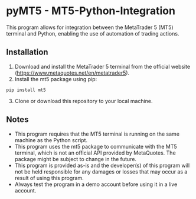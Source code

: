 # pyMT5 - MT5-Python-Integration

This program allows for integration between the MetaTrader 5 (MT5) terminal and Python, enabling the use of automation of trading actions.

## Installation

1. Download and install the MetaTrader 5 terminal from the official website (https://www.metaquotes.net/en/metatrader5).
2. Install the mt5 package using pip:
```
pip install mt5
```
3. Clone or download this repository to your local machine.

## Notes

- This program requires that the MT5 terminal is running on the same machine as the Python script.
- This program uses the mt5 package to communicate with the MT5 terminal, which is not an official API provided by MetaQuotes. The package might be subject to change in the future.
- This program is provided as-is and the developer(s) of this program will not be held responsible for any damages or losses that may occur as a result of using this program.
- Always test the program in a demo account before using it in a live account.
